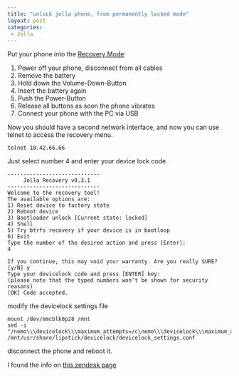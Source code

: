```yaml
---
title: "unlock jolla phone, from permanently locked mode"
layout: post
categories:
 - Jolla
---
```

Put your phone into the [Recovery Mode][recovery]:

1. Power off your phone, disconnect from all cables
2. Remove the battery
3. Hold down the Volume-Down-Button
4. Insert the battery again
5. Push the Power-Button
6. Release all buttons as soon the phone vibrates
7. Connect your phone with the PC via USB

Now you should have a second network interface, and now you can use telnet to access the recovery menu.

    telnet 10.42.66.66

Just select number 4 and enter your device lock code.

```
-----------------------------
     Jolla Recovery v0.3.1      
-----------------------------
Welcome to the recovery tool!
The available options are:
1) Reset device to factory state
2) Reboot device
3) Bootloader unlock [Current state: locked]
4) Shell
5) Try btrfs recovery if your device is in bootloop
6) Exit
Type the number of the desired action and press [Enter]: 
4

If you continue, this may void your warranty. Are you really SURE? [y/N] y
Type your devicelock code and press [ENTER] key:
(please note that the typed numbers won't be shown for security reasons)
[OK] Code accepted.
```

modify the devicelock settings file

    mount /dev/mmcblk0p28 /mnt
    sed -i "/nemo\\\devicelock\\\maximum_attempts=/c\nemo\\\devicelock\\\maximum_attempts=-1" /mnt/usr/share/lipstick/devicelock/devicelock_settings.conf

disconnect the phone and reboot it.

I found the info on [this zendesk page][zendesk]

[recovery]: https://jolla.zendesk.com/hc/en-us/articles/204709607
[zendesk]: https://jolla.zendesk.com/hc/en-us/articles/201440487-What-are-the-Device-Lock-and-Security-code-
